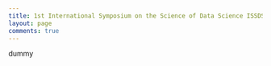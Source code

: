 ```yaml
---
title: 1st International Symposium on the Science of Data Science ISSDS 2021
layout: page
comments: true
---
```


dummy

